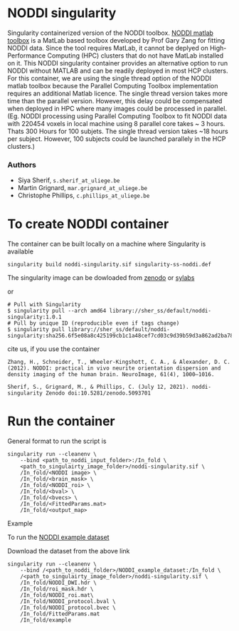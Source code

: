 # NODDI singularity

Singularity containerized version of the NODDI toolbox. [NODDI matlab toolbox](http://mig.cs.ucl.ac.uk/index.php?n=Tutorial.NODDImatlab) is a MatLab based toolbox developed by Prof Gary Zang for fitting NODDI data. Since the tool requires MatLab, it cannot be deplyed on High-Performance Computing (HPC) clusters that do not have MatLab installed on it. This NODDI singularity container provides an alternative option to run NODDI without MATLAB and can be readily deployed in most HCP clusters. For this container, we are using the single thread option of the NODDI matlab toolbox because the Parallel Computing Toolbox implementation requires an additional Matlab licence. The single thread version takes more time than the parallel version. However, this delay could be compensated when deployed in HPC where many images could be processed in parallel. (Eg. NODDI processing using Parallel Computing Toolbox to fit NODDI data with 220454 voxels in local machine using 8 parallel core takes ~ 3 hours. Thats 300 Hours for 100 subjets. The single thread version takes ~18 hours per subject. However, 100 subjects could be launched parallely in the HCP clusters.)

### Authors
- Siya Sherif, `s.sherif_at_uliege.be`
- Martin Grignard, `mar.grignard_at_uliege.be`
- Christophe Phillips, `c.phillips_at_uliege.be`



# To create NODDI container 

The container can be built locally on a machine where Singularity is available 

    singularity build noddi-singularity.sif singularity-ss-noddi.def

The singularity image can be dowloaded from [zenodo](https://doi.org/10.5281/zenodo.5093701) or [sylabs](https://cloud.sylabs.io/library/sher_ss/default/noddi-singularity) 

or 

```
# Pull with Singularity
$ singularity pull --arch amd64 library://sher_ss/default/noddi-singularity:1.0.1
# Pull by unique ID (reproducible even if tags change)
$ singularity pull library://sher_ss/default/noddi-singularity:sha256.6f5e08a8c425199cb1c1a48cef7cd03c9d39b59d3a862ad2ba780792d26d73ac
```

cite us, if you use the container
```
Zhang, H., Schneider, T., Wheeler-Kingshott, C. A., & Alexander, D. C. (2012). NODDI: practical in vivo neurite orientation dispersion and density imaging of the human brain. NeuroImage, 61(4), 1000–1016.

Sherif, S., Grignard, M., & Phillips, C. (July 12, 2021). noddi-singularity Zenodo doi:10.5281/zenodo.5093701

```

# Run the container 

General format to run the script is 

```
singularity run --cleanenv \
    --bind <path_to_noddi_input_folder>:/In_fold \
    <path_to_singulairty_image_folder>/noddi-singularity.sif \
    /In_fold/<NODDI image> \
    /In_fold/<brain_mask> \
    /In_fold/<NODDI_roi> \
    /In_fold/<bval> \
    /In_fold/<bvecs> \
    /In_fold/<FittedParams.mat>
    /In_fold/<output_map>
```

Example 
    
To run the [NODDI example dataset](http://mig.cs.ucl.ac.uk/index.php?n=Tutorial.NODDImatlab)

Download the dataset from the above link 

```
singularity run --cleanenv \
    --bind /<path_to_noddi_folder>/NODDI_example_dataset:/In_fold \
    /<path_to_singulairty_image_folder>/noddi-singularity.sif \
    /In_fold/NODDI_DWI.hdr \
    /In_fold/roi_mask.hdr \
    /In_fold/NODDI_roi.mat\
    /In_fold/NODDI_protocol.bval \
    /In_fold/NODDI_protocol.bvec \
    /In_fold/FittedParams.mat
    /In_fold/example
```


